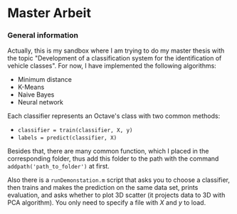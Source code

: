 # Master Arbeit

### General information

Actually, this is my sandbox where I am trying to do my master thesis with the
topic "Development of a classification system for the identification of vehicle
classes". For now, I have implemented the following algorithms:

* Minimum distance
* K-Means
* Naive Bayes
* Neural network

Each classifier represents an Octave's class with two common methods:

* `classifier = train(classifier, X, y)`
* `labels = predict(classifier, X)`

Besides that, there are many common function, which I placed in the
corresponding folder, thus add this folder to the path with the command
`addpath('path_to_folder')` at first.

Also there is a `runDemonstation.m` script that asks you to choose a
classifier, then trains and makes the prediction on the same data set, prints
evaluation, and asks whether to plot 3D scatter (it projects data to 3D
with PCA algorithm). You only need to specify a file with *X* and *y* to load.
